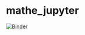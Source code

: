 # mathe_jupyter


[![Binder](https://mybinder.org/badge_logo.svg)](https://mybinder.org/v2/gh/LA-WH/mathe_jupyter/HEAD)
